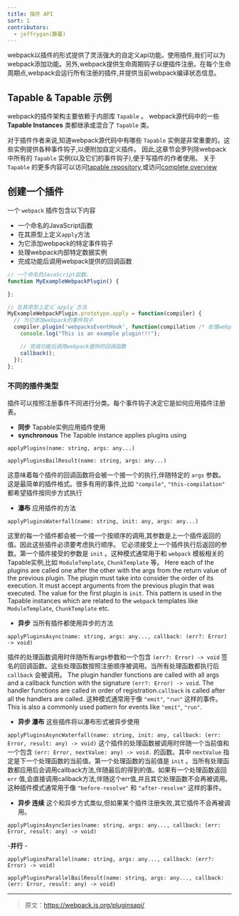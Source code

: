 ```yaml
---
title: 插件 API
sort: 1
contributors:
  - jeffrygan(藤蔓)
---
```


webpack以插件的形式提供了灵活强大的自定义api功能。使用插件,我们可以为webpack添加功能。另外,webpack提供生命周期钩子以便插件注册。在每个生命周期点,webpack会运行所有注册的插件,并提供当前webpack编译状态信息。

## Tapable & Tapable 示例

webpack的插件架构主要依赖于内部库 `Tapable` 。
webpack源代码中的一些 **Tapable Instances** 类都继承或混合了 `Tapable` 类。

对于插件作者来说,知道webpack源代码中有哪些 `Tapable` 实例是非常重要的。这些实例提供各种事件钩子,以便附加自定义插件。
因此,这章节会罗列除webpack中所有的 `Tapable` 实例(以及它们的事件钩子),便于写插件的作者使用。
关于 `Tapable` 的更多内容可以访问[tapable repository](https://github.com/webpack/tapable),或访问[complete overview](./tapable)

## 创建一个插件
一个 `webpack` 插件包含以下内容

  - 一个命名的JavaScript函数
  - 在其原型上定义`apply`方法
  - 为它添加webpack的特定事件钩子
  - 处理webpack内部特定数据实例
  - 完成功能后调用webpack提供的回调函数

```javascript
// 一个命名的JavaScript函数。
function MyExampleWebpackPlugin() {

};

// 在其原型上定义`apply`方法
MyExampleWebpackPlugin.prototype.apply = function(compiler) {
  // 为它添加webpack的事件钩子
  compiler.plugin('webpacksEventHook', function(compilation /* 处理webpack内部特定数据实例。 */, callback) {
    console.log("This is an example plugin!!!");

    // 完成功能后调用webpack提供的回调函数
    callback();
  });
};
```

### 不同的插件类型
插件可以按照注册事件不同进行分类。每个事件钩子决定它是如何应用插件注册表。

- __同步__ Tapable实例应用插件使用
- __synchronous__ The Tapable instance applies plugins using

`applyPlugins(name: string, args: any...)`

`applyPluginsBailResult(name: string, args: any...)`

这意味着每个插件的回调函数将会被一个接一个的执行,伴随特定的 `args` 参数。
这是最简单的插件格式。很多有用的事件,比如 `"compile"`, `"this-compilation"` 都希望插件按同步方式执行

- __瀑布__ 应用插件的方法

`applyPluginsWaterfall(name: string, init: any, args: any...)`

这里的每一个插件都会被一个接一个按顺序的调用,其参数是上一个插件返回的值。因此这些插件必须要考虑执行顺序。
它必须接受上一个插件执行后返回的参数。第一个插件接受的参数是 `init` 。这种模式通常用于和 `webpack` 模板相关的Tapable实例,比如 `ModuleTemplate`, `ChunkTemplate` 等。
Here each of the plugins are called one after the other with the args from the return value of the previous plugin. The plugin must take into consider the order of its execution.
It must accept arguments from the previous plugin that was executed. The value for the first plugin is `init`. This pattern is used in the Tapable instances which are related to the `webpack` templates like `ModuleTemplate`, `ChunkTemplate` etc.

- __异步__ 当所有插件都使用异步的方法

`applyPluginsAsync(name: string, args: any..., callback: (err?: Error) -> void)`

插件的处理函数调用时伴随所有args参数和一个包含 `(err?: Error) -> void` 签名的回调函数。这些处理函数按照注册顺序被调用。当所有处理函数都执行后 `callback` 会被调用。
The plugin handler functions are called with all args and a callback function with the signature `(err?: Error) -> void`. The handler functions are called in order of registration.`callback` is called after all the handlers are called.
这种模式通常用于像 `"emit"`, `"run"` 这样的事件。
This is also a commonly used pattern for events like `"emit"`, `"run"`.

- __异步 瀑布__ 这些插件将以瀑布形式被异步使用

`applyPluginsAsyncWaterfall(name: string, init: any, callback: (err: Error, result: any) -> void)`
这个插件的处理函数被调用时伴随一个当前值和一个包含 `(err: Error, nextValue: any) -> void.` 的函数。其中 `nextValue` 指定是下一个处理函数的当前值。第一个处理函数的当前值是 `init` 。当所有处理函数都应用后会调用callback方法,伴随最后的得到的值。如果有一个处理函数返回 `err` 值,会直接调用callback方法,伴随这个err值,并且其它处理函数不会再被调用。
这种插件模式通常用于像 `"before-resolve"` 和 `"after-resolve"` 这样的事件。

- __异步 连续__ 这个和异步方式类似,但如果某个插件注册失败,其它插件不会再被调用。

`applyPluginsAsyncSeries(name: string, args: any..., callback: (err: Error, result: any) -> void)`

-__并行__ -

`applyPluginsParallel(name: string, args: any..., callback: (err?: Error) -> void)`

`applyPluginsParallelBailResult(name: string, args: any..., callback: (err: Error, result: any) -> void)`

***

> 原文：https://webpack.js.org/pluginsapi/